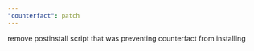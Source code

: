 ```yaml
---
"counterfact": patch
---
```


remove postinstall script that was preventing counterfact from installing
